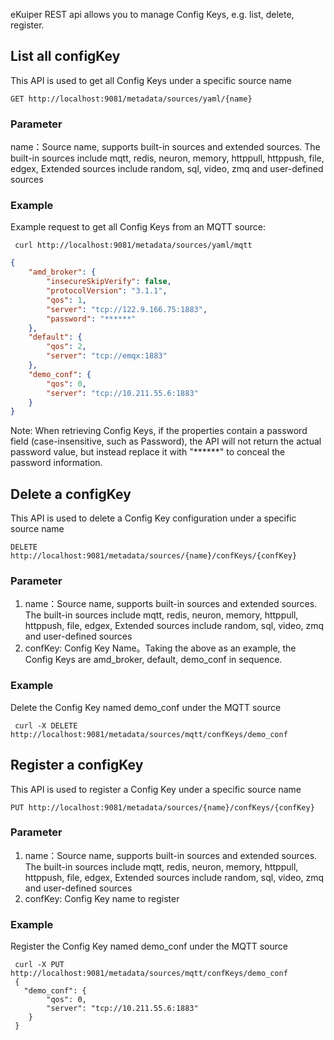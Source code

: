 eKuiper REST api allows you to manage Config Keys, e.g. list, delete, register.

## List all configKey

This API is used to get all Config Keys under a specific source name

```shell
GET http://localhost:9081/metadata/sources/yaml/{name}
```

### Parameter

 name：Source name, supports built-in sources and extended sources. The built-in sources include mqtt, redis, neuron, memory, httppull, httppush, file, edgex,
 Extended sources include random, sql, video, zmq and user-defined sources

### Example

Example request to get all Config Keys from an MQTT source:

```shell
 curl http://localhost:9081/metadata/sources/yaml/mqtt
```

```json
{
    "amd_broker": {
        "insecureSkipVerify": false,
        "protocolVersion": "3.1.1",
        "qos": 1,
        "server": "tcp://122.9.166.75:1883",
        "password": "******"
    },
    "default": {
        "qos": 2,
        "server": "tcp://emqx:1883"
    },
    "demo_conf": {
        "qos": 0,
        "server": "tcp://10.211.55.6:1883"
    }
}
```

Note: When retrieving Config Keys, if the properties contain a password field (case-insensitive, such as Password), the API will not return the actual password value, but instead replace it with "******" to conceal the password information.

## Delete a configKey

This API is used to delete a Config Key configuration under a specific source name

```shell
DELETE http://localhost:9081/metadata/sources/{name}/confKeys/{confKey}
```

### Parameter

1. name：Source name, supports built-in sources and extended sources. The built-in sources include mqtt, redis, neuron, memory, httppull, httppush, file, edgex,
   Extended sources include random, sql, video, zmq and user-defined sources
2. confKey: Config Key Name。Taking the above as an example, the Config Keys are amd_broker, default, demo_conf in sequence.

### Example

Delete the Config Key named demo_conf under the MQTT source

```shell
 curl -X DELETE http://localhost:9081/metadata/sources/mqtt/confKeys/demo_conf
```

## Register a configKey

This API is used to register a Config Key under a specific source name

```shell
PUT http://localhost:9081/metadata/sources/{name}/confKeys/{confKey}
```

### Parameter

1. name：Source name, supports built-in sources and extended sources. The built-in sources include mqtt, redis, neuron, memory, httppull, httppush, file, edgex,
   Extended sources include random, sql, video, zmq and user-defined sources
2. confKey: Config Key name to register

### Example

Register the Config Key named demo_conf under the MQTT source

```shell
 curl -X PUT http://localhost:9081/metadata/sources/mqtt/confKeys/demo_conf
 {
   "demo_conf": {
        "qos": 0,
        "server": "tcp://10.211.55.6:1883"
    }
 }
```
